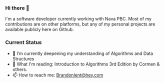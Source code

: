 ### Hi there 👋

I'm a software developer currently working with Nava PBC. Most of my contributions are on other platforms, but any of my personal projects are available publicly here on Github.

### Current Status

- 🌱 I’m currently deepening my understanding of Algorithms and Data Structures
- 📖 What I'm reading: Introduction to Algorithms 3rd Edition by Cormen & others.
- 📫 How to reach me: Brandonlent@hey.com

